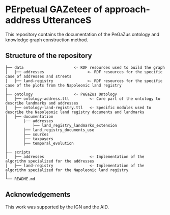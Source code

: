 # PErpetual GAZeteer of approach-address UtteranceS

This repository contains the documentation of the PeGaZus ontology and knowledge graph construction method. 

## Structure of the repository
```
├── data                      <- RDF resources used to build the graph
│   ├── addresses                   <- RDF resources for the specific case of addresses and streets
│   ├── land-registry               <- RDF resources for the specific case of the plots from the Napoleonic land registry
│
├── ontology                  <- PeGaZus Ontology
│   ├── ontology-address.ttl         <- Core part of the ontology to describe landmarks and addresses
│   ├── ontology-land-registry.ttl   <- Specific modules used to describe the Napoleonic land registry documents and landmarks
│   ├── documentation
│       ├── addresses
│           ├── land_registry_landmarks_extension
│       ├── land_registry_documents_use
│       ├── sources
│       ├── taxpayers
│       ├── temporal_evolution
│
├── scripts
│   ├── addresses                    <- Implementation of the algorithm specialized for the addresses
│   ├── land-registry                <- Implementation of the algorithm specialized for the Napoleonic land registry
│
└── README.md
```

## Acknowledgements
This work was supported by the IGN and the AID.